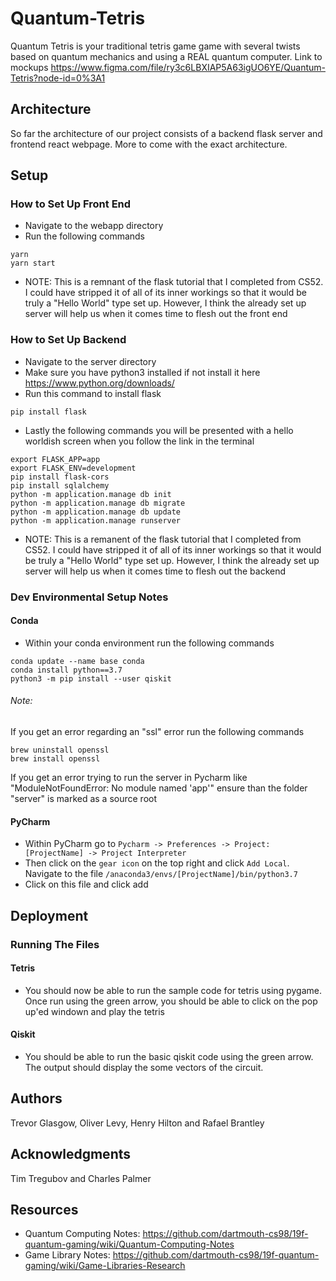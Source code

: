 # Quantum-Tetris

Quantum Tetris is your traditional tetris game game with several twists based on quantum mechanics and using a REAL quantum computer. Link to mockups https://www.figma.com/file/ry3c6LBXIAP5A63igUO6YE/Quantum-Tetris?node-id=0%3A1
## Architecture

So far the architecture of our project consists of a backend flask server and frontend react webpage. More to come with the exact architecture.

## Setup

### How to Set Up Front End
* Navigate to the webapp directory
* Run the following commands
```
yarn
yarn start
```
* NOTE: This is a remnant of the flask tutorial that I completed from CS52. I could have stripped it of all of its inner workings so that it would be truly a "Hello World" type set up. However, I think the already set up server will help us when it comes time to flesh out the front end

### How to Set Up Backend
* Navigate to the server directory
* Make sure you have python3 installed if not install it here https://www.python.org/downloads/
* Run this command to install flask 
```
pip install flask
```
* Lastly the following commands you will be presented with a hello worldish screen when you follow the link in the terminal
```
export FLASK_APP=app
export FLASK_ENV=development
pip install flask-cors
pip install sqlalchemy
python -m application.manage db init
python -m application.manage db migrate
python -m application.manage db update
python -m application.manage runserver
```
* NOTE: This is a remanent of the flask tutorial that I completed from CS52. I could have stripped it of all of its inner workings so that it would be truly a "Hello World" type set up. However, I think the already set up server will help us when it comes time to flesh out the backend
### Dev Environmental Setup Notes

#### Conda
* Within your conda environment run the following commands
```
conda update --name base conda
conda install python==3.7
python3 -m pip install --user qiskit
```
###### Note:
If you get an error regarding an "ssl" error run the following commands
```
brew uninstall openssl
brew install openssl
```

If you get an error trying to run the server in Pycharm like "ModuleNotFoundError: No module named 'app'" ensure than the folder "server" is marked as a source root

#### PyCharm
* Within PyCharm go to `Pycharm -> Preferences -> Project:[ProjectName] -> Project Interpreter`
* Then click on the `gear icon` on the top right and click `Add Local`. Navigate to the file `/anaconda3/envs/[ProjectName]/bin/python3.7`
* Click on this file and click add

## Deployment

### Running The Files
#### Tetris
* You should now be able to run the sample code for tetris using pygame. Once run using the green arrow, you should be able to click on the pop up'ed windown and play the tetris
#### Qiskit
* You should be able to run the basic qiskit code using the green arrow. The output should display the some vectors of the circuit.

## Authors

Trevor Glasgow, Oliver Levy, Henry Hilton and Rafael Brantley

## Acknowledgments
Tim Tregubov and Charles Palmer

## Resources

* Quantum Computing Notes: https://github.com/dartmouth-cs98/19f-quantum-gaming/wiki/Quantum-Computing-Notes
* Game Library Notes: https://github.com/dartmouth-cs98/19f-quantum-gaming/wiki/Game-Libraries-Research
